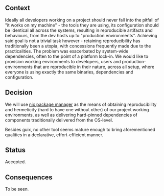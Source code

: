## Context

Ideally all developers working on a project should never fall into the pitfall of "it works on my machine" - the tools they are using, its configuration should be identical all across the systems, resulting in reproducible artifacts and behaviours, from the dev hosts up to "production environments". 
Achieving said goal is not a trivial task however - retaining reproducibility has traditionally been a utopia, with concessions frequently made due to the practicalities. The problem was exacerbated by system-wide dependencies, often to the point of a platform lock-in.
We would like to provision working environments to developers, users and production-environments that are reproducible in their nature, across all setup, where everyone is using exactly the same binaries, dependencies and configuration. 

## Decision
We will use [nix package manager](https://nixos.org/) as the means of obtaining reproducibility and hermeticity (hard to have one without other) of our project working environments, as well as delivering hard-pinned dependencies of components traditionally delivered from the OS-level. 

Besides guix, no other tool seems mature enough to bring aforementioned qualities in a declarative, effort-efficient manner. 

## Status

Accepted.

## Consequences
To be seen.
